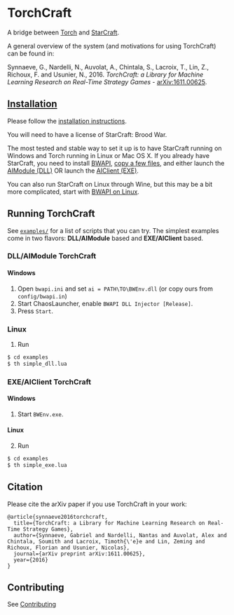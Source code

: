 # TorchCraft

A bridge between [Torch](http://torch.ch/) and [StarCraft](http://us.blizzard.com/en-us/games/sc/).

A general overview of the system (and motivations for using TorchCraft) can be found in:

Synnaeve, G., Nardelli, N., Auvolat, A., Chintala, S., Lacroix, T., Lin, Z.,
Richoux, F. and Usunier, N., 2016. _TorchCraft: a Library for Machine Learning Research
on Real-Time Strategy Games_ - [arXiv:1611.00625](https://arxiv.org/abs/1611.00625).


## [Installation](docs/user/installation.md)

Please follow the [installation instructions](docs/user/installation.md). 

You will need to have a license of StarCraft: Brood War. 

The most tested and stable way to set it up is to have StarCraft running on Windows 
and Torch running in Linux or Mac OS X. If you already have StarCraft, you need to
install [BWAPI](docs/user/installation.md#bwapi),
[copy a few files](docs/user/installation.md#torchcraft-common-prerequisites), 
and either launch the [AIModule (DLL)](docs/user/installation.md#torchcraft-aimodule-dll-for-users) 
OR launch the [AIClient (EXE)](docs/user/installation.md#torchcraft-aiclient-exe-for-users). 

You can also run StarCraft on Linux through Wine, but this may be a bit more 
complicated, start with 
[BWAPI on Linux](https://github.com/TorchCraft/TorchCraft/blob/master/docs/user/bwapi_on_linux.md).


## Running TorchCraft

See [`examples/`](examples/) for a list of scripts that you can try.
The simplest examples come in two flavors: **DLL/AIModule** based and **EXE/AIClient**
based.

### DLL/AIModule TorchCraft

#### Windows

1. Open `bwapi.ini` and set `ai = PATH\TO\BWEnv.dll` (or copy
   ours from `config/bwapi.in`)
2. Start ChaosLauncher, enable `BWAPI DLL Injector [Release]`.
3. Press `Start`.

### Linux

1. Run

```bash
$ cd examples
$ th simple_dll.lua
```

### EXE/AIClient TorchCraft

#### Windows

1. Start `BWEnv.exe`.

#### Linux

2. Run

```bash
$ cd examples
$ th simple_exe.lua
```

## Citation

Please cite the arXiv paper if you use TorchCraft in your work:

```
@article{synnaeve2016torchcraft,
  title={TorchCraft: a Library for Machine Learning Research on Real-Time Strategy Games},
  author={Synnaeve, Gabriel and Nardelli, Nantas and Auvolat, Alex and Chintala, Soumith and Lacroix, Timoth{\'e}e and Lin, Zeming and Richoux, Florian and Usunier, Nicolas},
  journal={arXiv preprint arXiv:1611.00625},
  year={2016}
}
```

## Contributing

See [Contributing](CONTRIBUTING.md)
